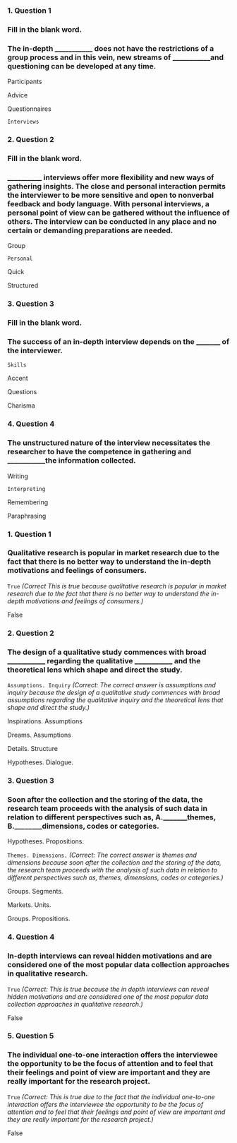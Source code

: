 ### 1. Question 1
### Fill in the blank word. 

### The in-depth ___________ does not have the restrictions of a group process and in this vein, new streams of ___________and questioning can be developed at any time.   


Participants



Advice



Questionnaires



``Interviews``



### 2. Question 2
### Fill in the blank word. 

### __________ interviews offer more flexibility and new ways of gathering insights. The close and personal interaction permits the interviewer to be more sensitive and open to nonverbal feedback and body language. With personal interviews, a personal point of view can be gathered without the influence of others. The interview can be conducted in any place and no certain or demanding preparations are needed. 


Group  



``Personal``



Quick



Structured



### 3. Question 3
### Fill in the blank word. 

### The success of an in-depth interview depends on the _______ of the interviewer. 



``Skills``



Accent



Questions



Charisma



### 4. Question 4
### The unstructured nature of the interview necessitates the researcher to have the competence in gathering and ___________the information collected. 


Writing



``Interpreting``



Remembering



Paraphrasing



### 1. Question 1
### Qualitative research is popular in market research due to the fact that there is no better way to understand the in-depth motivations and feelings of consumers.


``True``
_(Correct
This is true because qualitative research is popular in market research due to the fact that there is no better way to understand the in-depth motivations and feelings of consumers.)_


False 



### 2. Question 2
### The design of a qualitative study commences with broad ___________ regarding the qualitative ___________ and the theoretical lens which shape and direct the study.


``Assumptions. Inquiry``
_(Correct:
The correct answer is assumptions and inquiry because the design of a qualitative study commences with broad assumptions regarding the qualitative inquiry and the theoretical lens that shape and direct the study.)_


Inspirations. Assumptions



Dreams. Assumptions



Details. Structure



Hypotheses. Dialogue.





### 3. Question 3
### Soon after the collection and the storing of the data, the research team proceeds with the analysis of such data in relation to different perspectives such as, A._______themes, B.________dimensions, codes or categories.


Hypotheses. Propositions.



``Themes. Dimensions.``
_(Correct:
The correct answer is themes and dimensions because soon after the collection and the storing of the data, the research team proceeds with the analysis of such data in relation to different perspectives such as, themes, dimensions, codes or categories.)_


Groups. Segments.



Markets. Units.



Groups. Propositions.






### 4. Question 4
### In-depth interviews can reveal hidden motivations and are considered one of the most popular data collection approaches in qualitative research.


``True``
_(Correct:
This is true because the in depth interviews can reveal hidden motivations and are considered one of the most popular data collection approaches in qualitative research.)_


False 





### 5. Question 5
### The individual one-to-one interaction offers the interviewee the opportunity to be the focus of attention and to feel that their feelings and point of view are important and they are really important for the research project. 


``True``
_(Correct:
This is true due to the fact that the individual one-to-one interaction offers the interviewee the opportunity to be the focus of attention and to feel that their feelings and point of view are important and they are really important for the research project.)_


False 




